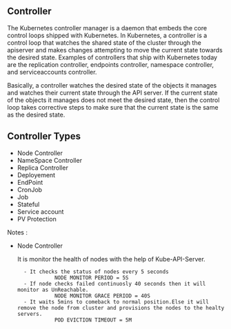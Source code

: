 ## Controller


The Kubernetes controller manager is a daemon that embeds the core control loops shipped with Kubernetes. 
In Kubernetes, a controller is a control loop that watches the shared state of the cluster through the 
apiserver and makes changes attempting to move the current state towards the desired state. 
Examples of controllers that ship with Kubernetes today are the replication controller, 
endpoints controller, namespace controller, and serviceaccounts controller.


Basically, a controller watches the desired state of the objects it manages and watches their current state through the API server. 
If the current state of the objects it manages does not meet the desired state, then the control loop takes corrective steps to 
make sure that the current state is the same as the desired state.


## Controller Types

  - Node Controller
  - NameSpace Controller
  - Replica Controller
  - Deployement
  - EndPoint
  - CronJob
  - Job
  - Stateful
  - Service account
  - PV Protection
  
Notes : 

  - Node Controller
  
      It is monitor the health of nodes with the help of Kube-API-Server.
      
          - It checks the status of nodes every 5 seconds 
                    NODE MONITOR PERIOD = 5S
          - If node checks failed continuosly 40 seconds then it will monitor as UnReachable.
                    NODE MONITOR GRACE PERIOD = 40S
          - It waits 5mins to comeback to normal position.Else it will remove the node from cluster and provisions the nodes to the healty servers.
                    POD EVICTION TIMEOUT = 5M

